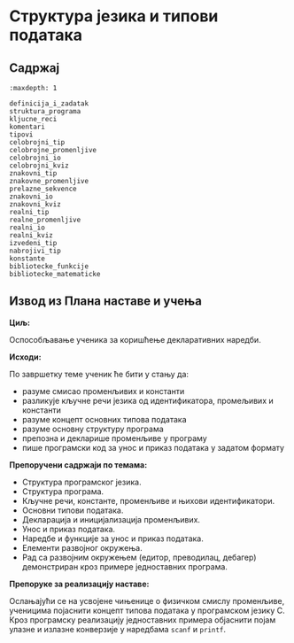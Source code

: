 # Структура језика и типови података

## Садржај

```{toctree}
:maxdepth: 1

definicija_i_zadatak
struktura_programa
kljucne_reci
komentari
tipovi
celobrojni_tip
celobrojne_promenljive
celobrojni_io
celobrojni_kviz
znakovni_tip
znakovne_promenljive
prelazne_sekvence
znakovni_io
znakovni_kviz
realni_tip
realne_promenljive
realni_io
realni_kviz
izvedeni_tip
nabrojivi_tip
konstante
bibliotecke_funkcije
bibliotecke_matematicke
```

## Извод из Плана наставе и учења

**Циљ:**

Оспособљавање ученика за коришћење декларативних наредби.

**Исходи:**

По завршетку теме ученик ће бити у стању да:

- разуме смисао променљивих и константи
- разликује кључне речи језика од идентификатора, промељивих и константи
- разуме концепт основних типова података
- разуме основну структуру програма
- препозна и декларише променљиве у програму
- пише програмски код за унос и приказ података у задатом формату

**Препоручени садржаји по темама:**

- Структура програмског језика.
- Структура програма.
- Кључне речи, константе, променљиве и њихови идентификатори.
- Основни типови података.
- Декларација и иницијализација променљивих.
- Унос и приказ података.
- Наредбе и функције за унос и приказ података.
- Елементи развојног окружења.
- Рад са развојним окружењем (едитор, преводилац, дебагер) демонстриран кроз
примере једноставних програма.

**Препоруке за реализацију наставе:**

Ослањајући се на усвојене чињенице о физичком смислу променљиве, ученицима
појаснити концепт типова података у програмском језику C. Кроз програмску
реализацију једноставних примера објаснити појам улазне и излазне конверзије
у наредбама `scanf` и `printf`.
